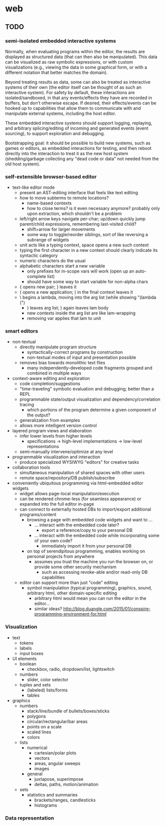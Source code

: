 # web

## TODO

### semi-isolated embedded interactive systems

Normally, when evaluating programs within the editor, the results are displayed as structured data (that can then also be manipulated).  This data can be visualized as raw symbolic expressions, or with custom visualizations (e.g., viewing the data in some graphical form, or with a different notation that better matches the domain).

Beyond treating results as data, some can also be treated as interactive systems of their own (the editor itself can be thought of as such an interactive system).  For safety by default, these interactions are isolated/sandboxed, in that any events/effects they have are recorded in buffers, but don't otherwise escape.  If desired, their effects/events can be hooked up to capabilities that allow them to communicate with and manipulate external systems, including the host editor.

These embedded interactive systems should support logging, replaying, and arbitrary splicing/editing of incoming and generated events (event sourcing), to support exploration and debugging.

Bootstrapping goal: it should be possible to build new systems, such as games or editors, as embedded interactions for testing, and then reboot directly into the interaction to treat it as the new host system (shedding/garbage collecting any "dead code or data" not needed from the old host system).


### self-extensible browser-based editor

* text-like editor mode
  * present an AST-editing interface that feels like text editing
  * how to move subterms to remote locations?
    * name-based contexts
    * how to close terms? is it even necessary anymore? probably only upon extraction, which shouldn't be a problem
  * left/right arrow keys navigate per-char; up/down quickly jump parent/child expressions, remembering last-visited child?
    * shift+arrow for larger movements
    * some way to toggle/reorder siblings, sort of like reversing a subrange of widgets
  * unit acts like a typing context, space opens a new such context
  * typing the first character in a new context should clearly indicate its syntactic category
  * numeric characters do the usual
  * alphabetic characters start a new variable
    * only prefixes for in-scope vars will work (open up an auto-complete list)
    * should have some way to start variable for non-alpha chars
  * { opens new pair; } leaves it
  * ( opens a new application; ) in the final context leaves it
  * \ begins a lambda, moving into the arg list (while showing "(lambda (")
    * ) leaves arg list; ) again leaves lam body
    * new contexts inside the arg list are like lam-wrapping
    * removing var applies that lam to unit


### smart editors
* non-textual
  * directly manipulate program structure
    * syntactically-correct programs by construction
    * non-textual modes of input and presentation possible
  * removes bias towards monolithic text files
    * many independently-developed code fragments grouped and combined in multiple ways
* context-aware editing and exploration
  * code completion/suggestions
  * "time-traveling" symbolic evaluation and debugging; better than a REPL
  * programmable state/output visualization and dependency/correlation tracing
    * which portions of the program determine a given component of the output?
  * generalization from examples
  * allows more intelligent version control
* layered program views and elaboration
  * infer lower levels from higher levels
    * specifications -> high-level implementations -> low-level representations
  * semi-manually intervene/optimize at any level
* programmable visualization and interaction
  * produce specialized WYSIWYG "editors" for creative tasks
* collaboration tools
  * simultaneous manipulation of shared spaces with other users
  * remote space/repository/DB publish/subscribe
* conveniently ubiquitous programming via html-embedded editor widgets
  * widget allows page-local manipulation/execution
  * can be rendered chrome-less (for seamless appearance) or expanded into the full editor in-page
  * can connect to externally hosted DBs to import/export additional programs/content
    * browsing a page with embedded code widgets and want to ...
      * ... interact with the embedded code later?
        * export a reference/copy to your personal DB
      * ... interact with the embedded code while incorporating some of your own code?
        * immediately import it from your personal DB
    * on top of serendipitous programming, enables working on personal projects from anywhere
      * assumes you trust the machine you run the browser on, or provide some other security mechanism
        * such as accessing revoke-able and/or read-only DB capabilities
  * editor can support more than just "code" editing
    * symbol manipulation (typical programming), graphics, sound, arbitrary html, other domain-specific editing
      * arbitrary html would mean you can run the editor in the editor...
      * similar ideas? http://blog.duangle.com/2015/01/conspire-programming-environment-for.html


### Visualization

* text
  * tokens
  * labels
  * input boxes
* UI elements
  * boolean
    * checkbox, radio, dropdown/list, lightswitch
  * numbers
    * slider, color selector
  * tuples and sets
    * (labeled) lists/forms
    * tables
* graphics
  * numbers
    * stack/line/bundle of bullets/boxes/sticks
    * polygons
    * circular/rectangular/bar areas
    * points on a scale
    * scaled lines
    * colors
  * lists
    * numerical
      * cartesian/polar plots
      * vectors
      * areas, angular sweeps
      * images
    * general
      * juxtapose, superimpose
      * deltas, paths, motion/animation
  * sets
    * statistics and summaries
      * brackets/ranges, candlesticks
      * histograms

### Data representation
